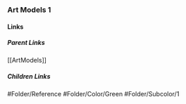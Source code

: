 ### Art Models 1
#### Links
##### Parent Links
[[ArtModels]]
##### Children Links
#Folder/Reference
#Folder/Color/Green
#Folder/Subcolor/1
